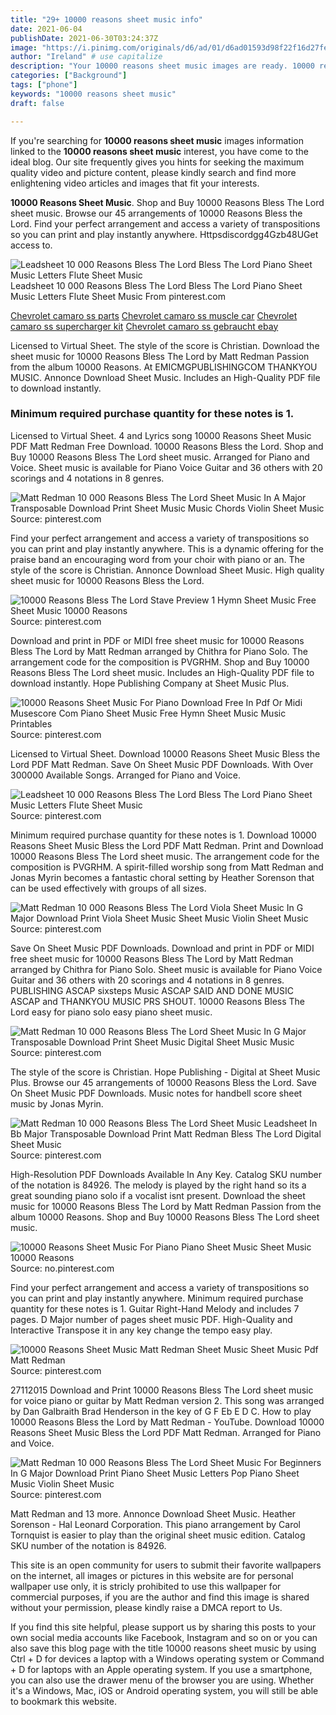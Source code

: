```yaml
---
title: "29+ 10000 reasons sheet music info"
date: 2021-06-04
publishDate: 2021-06-30T03:24:37Z
image: "https://i.pinimg.com/originals/d6/ad/01/d6ad01593d98f22f16d27fef4bcaf125.gif"
author: "Ireland" # use capitalize
description: "Your 10000 reasons sheet music images are ready. 10000 reasons sheet music are a topic that is being searched for and liked by netizens today. You can Find and Download the 10000 reasons sheet music files here. Find and Download all free photos and vectors."
categories: ["Background"]
tags: ["phone"]
keywords: "10000 reasons sheet music"
draft: false

---
```


If you're searching for **10000 reasons sheet music** images information linked to the **10000 reasons sheet music** interest, you have come to the ideal  blog.  Our site frequently  gives you  hints  for seeking  the maximum  quality video and picture  content, please kindly search and find more enlightening video articles and images  that fit your interests.

**10000 Reasons Sheet Music**. Shop and Buy 10000 Reasons Bless The Lord sheet music. Browse our 45 arrangements of 10000 Reasons Bless the Lord. Find your perfect arrangement and access a variety of transpositions so you can print and play instantly anywhere. Httpsdiscordgg4Gzb48UGet access to.

![Leadsheet 10 000 Reasons Bless The Lord Bless The Lord Piano Sheet Music Letters Flute Sheet Music](https://i.pinimg.com/originals/54/d2/74/54d274803d61ef01778c8af14eca7791.png "Leadsheet 10 000 Reasons Bless The Lord Bless The Lord Piano Sheet Music Letters Flute Sheet Music")
Leadsheet 10 000 Reasons Bless The Lord Bless The Lord Piano Sheet Music Letters Flute Sheet Music From pinterest.com

[Chevrolet camaro ss parts](/chevrolet-camaro-ss-parts/)
[Chevrolet camaro ss muscle car](/chevrolet-camaro-ss-muscle-car/)
[Chevrolet camaro ss supercharger kit](/chevrolet-camaro-ss-supercharger-kit/)
[Chevrolet camaro ss gebraucht ebay](/chevrolet-camaro-ss-gebraucht-ebay/)

Licensed to Virtual Sheet. The style of the score is Christian. Download the sheet music for 10000 Reasons Bless The Lord by Matt Redman Passion from the album 10000 Reasons. At EMICMGPUBLISHINGCOM THANKYOU MUSIC. Annonce Download Sheet Music. Includes an High-Quality PDF file to download instantly.

### Minimum required purchase quantity for these notes is 1.

Licensed to Virtual Sheet. 4 and Lyrics song 10000 Reasons Sheet Music PDF Matt Redman Free Download. 10000 Reasons Bless the Lord. Shop and Buy 10000 Reasons Bless The Lord sheet music. Arranged for Piano and Voice. Sheet music is available for Piano Voice Guitar and 36 others with 20 scorings and 4 notations in 8 genres.


![Matt Redman 10 000 Reasons Bless The Lord Sheet Music In A Major Transposable Download Print Sheet Music Music Chords Violin Sheet Music](https://i.pinimg.com/originals/af/cb/ab/afcbabe5c22ec3829f11d0284179c5b4.gif "Matt Redman 10 000 Reasons Bless The Lord Sheet Music In A Major Transposable Download Print Sheet Music Music Chords Violin Sheet Music")
Source: pinterest.com

Find your perfect arrangement and access a variety of transpositions so you can print and play instantly anywhere. This is a dynamic offering for the praise band an encouraging word from your choir with piano or an. The style of the score is Christian. Annonce Download Sheet Music. High quality sheet music for 10000 Reasons Bless the Lord.

![10000 Reasons Bless The Lord Stave Preview 1 Hymn Sheet Music Free Sheet Music 10000 Reasons](https://i.pinimg.com/originals/d4/26/4b/d4264b79c70a1b0c23cbebf1db2ffc0f.png "10000 Reasons Bless The Lord Stave Preview 1 Hymn Sheet Music Free Sheet Music 10000 Reasons")
Source: pinterest.com

Download and print in PDF or MIDI free sheet music for 10000 Reasons Bless The Lord by Matt Redman arranged by Chithra for Piano Solo. The arrangement code for the composition is PVGRHM. Shop and Buy 10000 Reasons Bless The Lord sheet music. Includes an High-Quality PDF file to download instantly. Hope Publishing Company at Sheet Music Plus.

![10000 Reasons Sheet Music For Piano Download Free In Pdf Or Midi Musescore Com Piano Sheet Music Free Hymn Sheet Music Music Printables](https://i.pinimg.com/originals/ec/53/05/ec5305630441619350a9fa44a9025169.png "10000 Reasons Sheet Music For Piano Download Free In Pdf Or Midi Musescore Com Piano Sheet Music Free Hymn Sheet Music Music Printables")
Source: pinterest.com

Licensed to Virtual Sheet. Download 10000 Reasons Sheet Music Bless the Lord PDF Matt Redman. Save On Sheet Music PDF Downloads. With Over 300000 Available Songs. Arranged for Piano and Voice.

![Leadsheet 10 000 Reasons Bless The Lord Bless The Lord Piano Sheet Music Letters Flute Sheet Music](https://i.pinimg.com/originals/54/d2/74/54d274803d61ef01778c8af14eca7791.png "Leadsheet 10 000 Reasons Bless The Lord Bless The Lord Piano Sheet Music Letters Flute Sheet Music")
Source: pinterest.com

Minimum required purchase quantity for these notes is 1. Download 10000 Reasons Sheet Music Bless the Lord PDF Matt Redman. Print and Download 10000 Reasons Bless The Lord sheet music. The arrangement code for the composition is PVGRHM. A spirit-filled worship song from Matt Redman and Jonas Myrin becomes a fantastic choral setting by Heather Sorenson that can be used effectively with groups of all sizes.

![Matt Redman 10 000 Reasons Bless The Lord Viola Sheet Music In G Major Download Print Viola Sheet Music Sheet Music Violin Sheet Music](https://i.pinimg.com/originals/14/b0/d6/14b0d605e82c390f9ef8533c61b6ae1d.gif "Matt Redman 10 000 Reasons Bless The Lord Viola Sheet Music In G Major Download Print Viola Sheet Music Sheet Music Violin Sheet Music")
Source: pinterest.com

Save On Sheet Music PDF Downloads. Download and print in PDF or MIDI free sheet music for 10000 Reasons Bless The Lord by Matt Redman arranged by Chithra for Piano Solo. Sheet music is available for Piano Voice Guitar and 36 others with 20 scorings and 4 notations in 8 genres. PUBLISHING ASCAP sixsteps Music ASCAP SAID AND DONE MUSIC ASCAP and THANKYOU MUSIC PRS SHOUT. 10000 Reasons Bless The Lord easy for piano solo easy piano sheet music.

![Matt Redman 10 000 Reasons Bless The Lord Sheet Music In G Major Transposable Download Print Sheet Music Digital Sheet Music Music](https://i.pinimg.com/originals/48/77/f9/4877f91d3c6216f1ddd102d6f044d5b3.gif "Matt Redman 10 000 Reasons Bless The Lord Sheet Music In G Major Transposable Download Print Sheet Music Digital Sheet Music Music")
Source: pinterest.com

The style of the score is Christian. Hope Publishing - Digital at Sheet Music Plus. Browse our 45 arrangements of 10000 Reasons Bless the Lord. Save On Sheet Music PDF Downloads. Music notes for handbell score sheet music by Jonas Myrin.

![Matt Redman 10 000 Reasons Bless The Lord Sheet Music Leadsheet In Bb Major Transposable Download Print Matt Redman Bless The Lord Digital Sheet Music](https://i.pinimg.com/originals/c4/1d/72/c41d72b9faf17dfec2e562639bfb1deb.gif "Matt Redman 10 000 Reasons Bless The Lord Sheet Music Leadsheet In Bb Major Transposable Download Print Matt Redman Bless The Lord Digital Sheet Music")
Source: pinterest.com

High-Resolution PDF Downloads Available In Any Key. Catalog SKU number of the notation is 84926. The melody is played by the right hand so its a great sounding piano solo if a vocalist isnt present. Download the sheet music for 10000 Reasons Bless The Lord by Matt Redman Passion from the album 10000 Reasons. Shop and Buy 10000 Reasons Bless The Lord sheet music.

![10000 Reasons Sheet Music For Piano Piano Sheet Music Sheet Music 10000 Reasons](https://i.pinimg.com/originals/b5/f0/b3/b5f0b3fcf1ae46e49398844269efeb74.png "10000 Reasons Sheet Music For Piano Piano Sheet Music Sheet Music 10000 Reasons")
Source: no.pinterest.com

Find your perfect arrangement and access a variety of transpositions so you can print and play instantly anywhere. Minimum required purchase quantity for these notes is 1. Guitar Right-Hand Melody and includes 7 pages. D Major number of pages sheet music PDF. High-Quality and Interactive Transpose it in any key change the tempo easy play.

![10000 Reasons Sheet Music Matt Redman Sheet Music Sheet Music Pdf Matt Redman](https://i.pinimg.com/originals/f0/7f/fc/f07ffcf79988947efa2b0e124c2047b5.png "10000 Reasons Sheet Music Matt Redman Sheet Music Sheet Music Pdf Matt Redman")
Source: pinterest.com

27112015 Download and Print 10000 Reasons Bless The Lord sheet music for voice piano or guitar by Matt Redman version 2. This song was arranged by Dan Galbraith Brad Henderson in the key of G F Eb E D C. How to play 10000 Reasons Bless the Lord by Matt Redman - YouTube. Download 10000 Reasons Sheet Music Bless the Lord PDF Matt Redman. Arranged for Piano and Voice.

![Matt Redman 10 000 Reasons Bless The Lord Sheet Music For Beginners In G Major Download Print Piano Sheet Music Letters Pop Piano Sheet Music Violin Sheet Music](https://i.pinimg.com/originals/d6/ad/01/d6ad01593d98f22f16d27fef4bcaf125.gif "Matt Redman 10 000 Reasons Bless The Lord Sheet Music For Beginners In G Major Download Print Piano Sheet Music Letters Pop Piano Sheet Music Violin Sheet Music")
Source: pinterest.com

Matt Redman and 13 more. Annonce Download Sheet Music. Heather Sorenson - Hal Leonard Corporation. This piano arrangement by Carol Tornquist is easier to play than the original sheet music edition. Catalog SKU number of the notation is 84926.

This site is an open community for users to submit their favorite wallpapers on the internet, all images or pictures in this website are for personal wallpaper use only, it is stricly prohibited to use this wallpaper for commercial purposes, if you are the author and find this image is shared without your permission, please kindly raise a DMCA report to Us.

If you find this site helpful, please support us by sharing this posts to your own social media accounts like Facebook, Instagram and so on or you can also save this blog page with the title 10000 reasons sheet music by using Ctrl + D for devices a laptop with a Windows operating system or Command + D for laptops with an Apple operating system. If you use a smartphone, you can also use the drawer menu of the browser you are using. Whether it's a Windows, Mac, iOS or Android operating system, you will still be able to bookmark this website.
